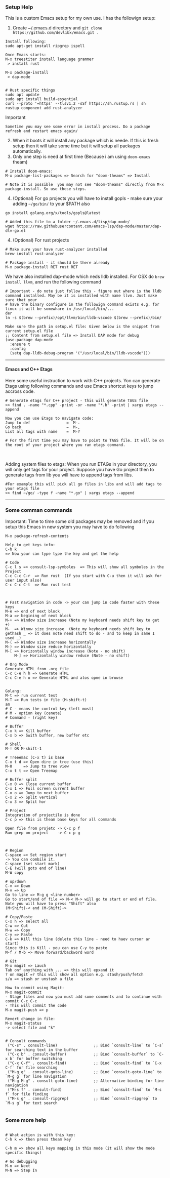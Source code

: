 ### Setup Help
This is a custom Emacs setup for my own use. I has the followign setup:
1. Create ~/.emacs.d directory and ```git clone https://github.com/devlibx/emacs.git .```

```shell
Install following:
sudo apt-get install ripgrep ispell

Once Emacs starts:
M-x treestiter install language grammer
 > install rust

M-x package-install
 > dap-mode


# Rust specific things
sudo apt update
sudo apt install build-essential
curl --proto '=https' --tlsv1.2 -sSf https://sh.rustup.rs | sh
rustup component add rust-analyzer

```

Important
```shell
Sometime you may see some error in install process. Do a package refresh and restart emacs again/
```

2. When it boots it will install any package which is neede. If this is fresh setup then it will take some time but it will setup all packages automatically.
3. Only one step is need at first time (Because i am using `doom-emacs` theam)
```shell
# Install doom-emacs:
M-x package-list-packages => Search for "doom-theams" => Install

# Note it is possible  you may not see "doom-theams" directly from M-x package-install. So use these steps.

```

4. (Optional) For go projects you will have to install gopls - make sure your adding `~/go/bin/` to your $PATH also

```shell
go install golang.org/x/tools/gopls@latest

# Added this file to a folder ~/.emacs.d/lisp/dap-mode/ 
wget https://raw.githubusercontent.com/emacs-lsp/dap-mode/master/dap-dlv-go.el
```

4. (Optional) For rust projects
```shell
# Make sure your have rust-analyzer installed
brew install rust-analyzer

# Package install - it should be there already
M-x package-install RET rust RET
```

We have also installed dap-mode which neds lldb installed. For OSX do ```brew install llvm```, and run the following command
```shell
# Important - do note just follow this - figure out where is the lldb command installed. May be it is installed with name llvm. Just make sure that your 
# have the binary configure in the followign command exists e.g. for linux it will be somewhare in /usr/local/bin/...
der
ln -s $(brew --prefix)/opt/llvm/bin/lldb-vscode $(brew --prefix)/bin/

Make sure the path in setup.el file: Given below is the snippet from current setup.el file
;; Content from setup.el file => Install DAP mode for debug
(use-package dap-mode
  :ensure t
  :config
  (setq dap-lldb-debug-program '("/usr/local/bin/lldb-vscode")))
```

---

#### Emacs and C++ Etags
Here some useful instruction to work with C++ projects. Yon can generate Etags using following commands and use Emacs shortcut keys to jump accross code.

```shell
# Generate etags for C++ project - this will generate TAGS file 
>> find . -name "*.cpp" -print -or -name "*.h" -print | xargs etags --append

Now you can use Etags to navigate code:
Jump to def                =  M-.
Go back                    =  M-,
List all tags with name    =  M-?

# For the first time you may have to point to TAGS file. It will be on the root of your project where you ran etags command.
```
<br>

Adding system files to etags:
When you run ETAGs in your directory, you will only get tags for your project. Suppose you have Go project then to generate tags from lib you will have to append tags from libs.

```shell
#For example this will pick all go files in libs and will add tags to your etags file
>> find ~/go/ -type f -name "*.go" | xargs etags --append
```

---

### Some comman commands

Important:
Time to time some old packages may be removed and if you setup this Emacs in new system you may have to do following
```shell
M-x package-refresh-contents
```


```shell
Help to get keys info:
C-h k
=> Now your can type type the key and get the help

# Code
C-c l s => consult-lsp-symboles  => This will show all symboles in the Project
C-c C-c C-r  => Run rust  (If you start with C-u then it will ask for user input also)
C-c C-c C-t  => Run rust test
 


# Fast navigation in code -> your can jump in code faster with these keys
M-e => end of next block
M-a => begining of next block
M-+ => Window size increase (Note my keyboard needs shift key to get +) 
M-_ => Winow size increase  (Note my keyboard needs shift key to gethash _ => it does note need shift to do - and to keep in same I used _)
M-( => Window size increase horizontally
M-) => Window size reduce horizontally
M-[ => Horizontally window increase (Note - no shift)
    M-] => Horizontally window reduce (Note - no shift)

# Org Mode
Generate HTML from .org file
C-c C-e h h => Generate HTML
C-c C-e h o => Generate HTML and alos opne in browse


Golang:
M-t => run current test
M-T => Run tests in file (M-shift-t)
am
# C - means the control key (left most)
# M - option key (cenete)
# Command - (right key)

# Buffer
C-x k => Kill buffer
C-x b => Swith buffer, new buffer etc

# Shell
M-! OR M-shift-1

# Treeemac (C-x t) is base
C-x t d => Open dire in tree (use this)
M-0     => Jump to tree view
C-x t t => Open Treemap

# Buffer split
C-x 0 => Close current buffer
C-x 1 => Full screen current buffer
C-x o => Jump to next buffer 
C-x 2 => Split vertical
C-x 3 => Split hor

# Project
Integration of projectile is done
C-c p => this is theam base keys for all commands

Open file from projetc -> C-c p f
Run grep on project    -> C-c p g



# Region
C-space => Set region start
-> You can combile it. 
C-space (set start mark)
C-E (will goto end of line)
M-W copy 

# up/down
C-v => Down
M-v => Up
Go to line => M-g g <line number>
Go to start/end of file => M-< M-> will go to start or end of file. Note you will have to press "Shift" also
(M+Shift)-< and (M-Shift)->

# Copy/Paste
C-x h => select all
C-w => Cut
M-w => Copy
C-y => Paste
C-k => Kill this line (delete this line - need to haev cursor ar start)
Since this is Kill - you can use C-y to paste
M-f / M-b => Move forward/backword word

# Git
M-x magit => Lauch
Tab onf anything with ... => this will epxand it
? on magit =? this will show all option e.g. stash/push/fetch
s/u => stash or unstash a file

How to commit using Magit:
M-x magit-commit
- Stage files and now you must add some comments and to continue with commit C-c C-c
- This will commit the code
M-x magit-push => p

Revert change in file:
M-x magit-status
-> select file and "k"


# Consult commands
 ("C-s" . consult-line)                ;; Bind `consult-line` to `C-s` for searching text in the buffer
 ("C-x b" . consult-buffer)            ;; Bind `consult-buffer` to `C-x b` for buffer switching
 ("C-x C-f" . consult-find)            ;; Bind `consult-find` to `C-x C-f` for file searching
 ("M-g g" . consult-goto-line)         ;; Bind `consult-goto-line` to `M-g g` for line navigation
 ("M-g M-g" . consult-goto-line)       ;; Alternative binding for line navigation
 ("M-s f" . consult-find)              ;; Bind `consult-find` to `M-s f` for file finding
 ("M-s g" . consult-ripgrep)           ;; Bind `consult-ripgrep` to `M-s g` for text search
 

```


### Some more help
```shell

# What action is with this key:
C-h k => then press theam key

C-h m => show all keys mapping in this mode (it will show the mode specific things)

# Go debugging
M-n => Next
M-N => Step In

```

